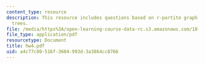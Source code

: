 ```yaml
---
content_type: resource
description: This resource includes questions based on r-partite graph, and spanning
  trees.
file: /media/https%3A/open-learning-course-data-rc.s3.amazonaws.com/18-315-combinatorial-theory-introduction-to-graph-theory-extremal-and-enumerative-combinatorics-spring-2005/a4c77c80516f3604993d3a3864cc8766_hw4.pdf
file_type: application/pdf
resourcetype: Document
title: hw4.pdf
uid: a4c77c80-516f-3604-993d-3a3864cc8766
---
```

